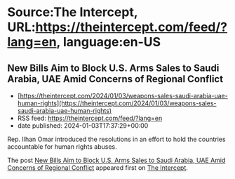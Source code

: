 # Source:The Intercept, URL:https://theintercept.com/feed/?lang=en, language:en-US

## New Bills Aim to Block U.S. Arms Sales to Saudi Arabia, UAE Amid Concerns of Regional Conflict
 - [https://theintercept.com/2024/01/03/weapons-sales-saudi-arabia-uae-human-rights](https://theintercept.com/2024/01/03/weapons-sales-saudi-arabia-uae-human-rights)
 - RSS feed: https://theintercept.com/feed/?lang=en
 - date published: 2024-01-03T17:37:29+00:00

<p>Rep. Ilhan Omar introduced the resolutions in an effort to hold the countries accountable for human rights abuses.</p>
<p>The post <a href="https://theintercept.com/2024/01/03/weapons-sales-saudi-arabia-uae-human-rights/">New Bills Aim to Block U.S. Arms Sales to Saudi Arabia, UAE Amid Concerns of Regional Conflict</a> appeared first on <a href="https://theintercept.com">The Intercept</a>.</p>

